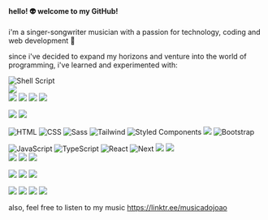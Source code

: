 #### hello! 👽 welcome to my GitHub!
i'm a singer-songwriter musician with a passion for technology, coding and web development 🤖</p>
since i've decided to expand my horizons and venture into the world of programming, i've learned and experimented with:</p>
<p>
  <img src="https://img.shields.io/badge/Shell_Script-121011?style=flat&logo=gnu-bash&logoColor=white" alt="Shell Script" />
  <br>
  <img src="https://img.shields.io/badge/GIT-E44C30?style=flat&logo=git&logoColor=white" />
  <br>
  <img src="https://img.shields.io/badge/Oracle-F80000?style=flat&logo=Oracle&logoColor=white" />
  <img src="https://img.shields.io/badge/MariaDB-003545?style=flat&logo=mariadb&logoColor=white" />
  <img src="https://img.shields.io/badge/MySQL-4AB7F1?style=flat&logo=mysql&logoColor=white" />
  <img src="https://img.shields.io/badge/SQLite-07405E?style=flat&logo=sqlite&logoColor=white" />
</p>
<p>
  <img src="https://img.shields.io/badge/C-00599C?style=flat&logo=c&logoColor=white" />
  <img src="https://img.shields.io/badge/Java-ED8B00?style=flat&logo=openjdk&logoColor=white" />
  
</p>
<p>
  <img src="https://img.shields.io/badge/-HTML-F5BB80?style=flat&logo=HTML5" alt="HTML" />
  <img src="https://img.shields.io/badge/-CSS-FFFFFF?style=flat&logo=CSS3&logoColor=1572B6" alt="CSS" />
  <img src="https://img.shields.io/badge/-Sass-CC6699?style=flat&logo=sass&logoColor=white" alt="Sass" />
  <img src="https://img.shields.io/badge/Tailwind_CSS-38B2AC?style=flat&logo=tailwind-css&logoColor=white" alt="Tailwind" />
  <img src="https://img.shields.io/badge/styled--components-DB7093?style=flat&logo=styled-components&logoColor=white" alt="Styled Components" />
  <img src="https://img.shields.io/badge/Material--UI-0081CB?style=flat&logo=material-ui&logoColor=white" />
  <img src="https://img.shields.io/badge/Bootstrap-563D7C?style=flat&logo=bootstrap&logoColor=white" alt="Bootstrap" /> 
</p>
<p> 
  <img src="https://img.shields.io/badge/JavaScript-F7DF1E?style=flat&logo=javascript&logoColor=black" alt="JavaScript" />
  <img src="https://img.shields.io/badge/TypeScript-007ACC?style=flat&logo=typescript&logoColor=white" alt="TypeScript" />
  <img src="https://img.shields.io/badge/-React-333333?style=flat&logo=react" alt="React" />
  <img src="https://img.shields.io/badge/Next.js-000000?style=flat&logo=vercel&logoColor=white" alt="Next" />
  <img src="https://img.shields.io/badge/Express.js-79D442?style=flat" />
  <img src="https://img.shields.io/badge/Node.js-43853D?style=flat&logo=node.js&logoColor=white" />
<br>
  <img src="https://img.shields.io/badge/Redux-593D88?style=flat&logo=redux&logoColor=white" />
  <img src="https://img.shields.io/badge/React_Router-CA4245?style=flat&logo=react-router&logoColor=white" />
  <img src="https://img.shields.io/badge/jQuery-0769AD?style=flat&logo=jquery&logoColor=white" />
</p>
<p>
  <img src="https://img.shields.io/badge/eslint-3A33D1?style=flat&logo=eslint&logoColor=white" />
  <img src="https://img.shields.io/badge/prettier-1A2C34?style=flat&logo=prettier&logoColor=F7BA3E" />
  <img src="https://img.shields.io/badge/Jest-323330?style=flat&logo=Jest&logoColor=white" />
</p>
<p>
  <img src="https://aleen42.github.io/badges/src/photoshop.svg" />
  <img src="https://aleen42.github.io/badges/src/premiere.svg" />
  <img src="https://aleen42.github.io/badges/src/flash.svg" />
  <img src="https://aleen42.github.io/badges/src/dreamweaver.svg" />
</p>

also, feel free to listen to my music https://linktr.ee/musicadojoao

<!---
jrochafonso/jrochafonso is a ✨ special ✨ repository because its `README.md` (this file) appears on your GitHub profile.
You can click the Preview link to take a look at your changes.
--->

